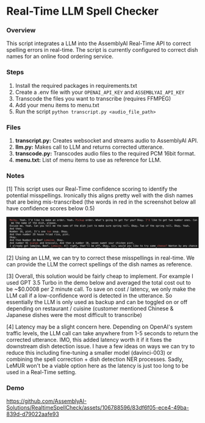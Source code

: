 # Real-Time LLM Spell Checker

### Overview
This script integrates a LLM into the AssemblyAI Real-Time API to correct spelling errors in real-time. The script is currently configured to correct dish names for an online food ordering service.

### Steps
1. Install the required packages in requirements.txt
2. Create a .env file with your `OPENAI_API_KEY` and `ASSEMBLYAI_API_KEY`
2. Transcode the files you want to transcribe (requires FFMPEG)
3. Add your menu items to menu.txt
4. Run the script `python transcript.py <audio_file_path>`

### Files
1. **transcript.py:** Creates websocket and streams audio to AssemblyAI API.
2. **llm.py:** Makes call to LLM and returns corrected utterance.
3. **transcode.py:** Transcodes audio files to the required PCM 16bit format.
4. **menu.txt:** List of menu items to use as reference for LLM.

### Notes
[1] This script uses our Real-Time confidence scoring to identify the potential misspellings. Ironically this aligns pretty well with the dish names that are being mis-transcribed (the words in red in the screenshot below all have confidence scores below 0.5)

![screenshot](./screenshot.png)

[2] Using an LLM, we can try to correct these misspellings in real-time. We can provide the LLM the correct spellings of the dish names as reference.

[3] Overall, this solution would be fairly cheap to implement. For example I used GPT 3.5 Turbo in the demo below and averaged the total cost out to be ~$0.0008 per 2 minute call. To save on cost / latency, we only make the LLM call if a low-confidence word is detected in the utterance. So essentially the LLM is only used as backup and can be toggled on or off depending on restaurant / cuisine (customer mentioned Chinese & Japanese dishes were the most difficult to transcribe)

[4] Latency may be a slight concern here. Depending on OpenAI's system traffic levels, the LLM call can take anywhere from 1-5 seconds to return the corrected utterance. IMO, this added latency worth it if it fixes the downstream dish detection issue. I have a few ideas on ways we can try to reduce this including fine-tuning a smaller model (davinci-003) or combining the spell correction + dish detection NER processes. Sadly, LeMUR won't be a viable option here as the latency is just too long to be used in a Real-Time setting.

### Demo
https://github.com/AssemblyAI-Solutions/RealtimeSpellCheck/assets/106788596/83df6f05-ece4-49ba-839d-d79022aafe93

